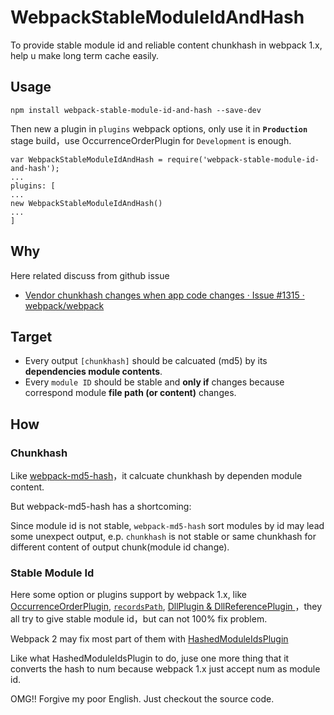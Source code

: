 # WebpackStableModuleIdAndHash

To provide stable module id and reliable content chunkhash in webpack 1.x, help u make long term cache easily.

## Usage


```
npm install webpack-stable-module-id-and-hash --save-dev

```

Then new a plugin in `plugins` webpack options, only use it in **`Production`** stage build，use OccurrenceOrderPlugin for `Development` is enough.

```
var WebpackStableModuleIdAndHash = require('webpack-stable-module-id-and-hash');
...
plugins: [
...
new WebpackStableModuleIdAndHash()
...
]
```

## Why

Here related discuss from github issue

- [Vendor chunkhash changes when app code changes · Issue #1315 · webpack/webpack](https://github.com/webpack/webpack/issues/1315)

## Target

- Every output `[chunkhash]` should be calcuated (md5) by its **dependencies module contents**.
- Every `module ID` should be stable and **only if** changes because correspond module **file path (or content)** changes.

## How

### Chunkhash

Like [webpack-md5-hash](https://github.com/erm0l0v/webpack-md5-hash)，it calcuate chunkhash by dependen module content. 

But webpack-md5-hash has a shortcoming:

Since module id is not stable, `webpack-md5-hash` sort modules by id may lead some unexpect output, e.p. `chunkhash` is not stable or same chunkhash for different content of output chunk(module id change).

### Stable Module Id

Here some option or plugins support by webpack 1.x, like [OccurrenceOrderPlugin](http://webpack.github.io/docs/list-of-plugins.html#occurrenceorderplugin), [`recordsPath`](http://webpack.github.io/docs/configuration.html#recordspath-recordsinputpath-recordsoutputpath), [DllPlugin & DllReferencePlugin
](http://webpack.github.io/docs/list-of-plugins.html#dllplugin)，they all try to give stable module id，but can not 100% fix problem.

Webpack 2 may fix most part of them with [HashedModuleIdsPlugin](https://github.com/webpack/webpack/blob/master/lib/HashedModuleIdsPlugin.js)

Like what HashedModuleIdsPlugin to do, juse one more thing that it converts the hash to num because webpack 1.x just accept num as module id.

OMG!! Forgive my poor English. Just checkout the source code.
